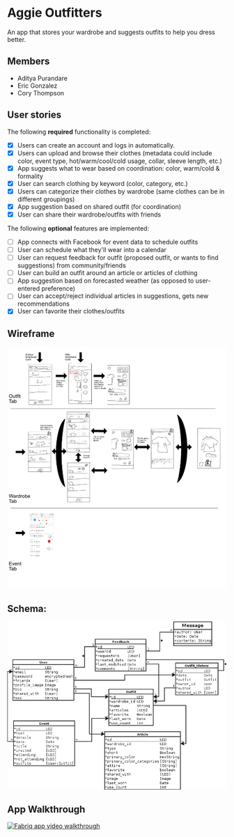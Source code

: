 # Aggie Outfitters

An app that stores your wardrobe and suggests outfits to help you dress better.

## Members

- Aditya Purandare
- Eric Gonzalez
- Cory Thompson

## User stories

The following **required** functionality is completed:
- [x] Users can create an account and logs in automatically.
- [x] Users can upload and browse their clothes (metadata could include color, event type, hot/warm/cool/cold usage, collar, sleeve length, etc.)
- [x] App suggests what to wear based on coordination: color, warm/cold & formality
- [x] User can search clothing by keyword (color, category, etc.)
- [x] Users can categorize their clothes by wardrobe (same clothes can be in different groupings)
- [x] App suggestion based on shared outfit (for coordination)
- [x] User can share their wardrobe/outfits with friends

The following **optional** features are implemented:
- [ ] App connects with Facebook for event data to schedule outfits
- [ ] User can schedule what they'll wear into a calendar
- [ ] User can request feedback for outfit (proposed outfit, or wants to find suggestions) from community/friends
- [ ] User can build an outfit around an article or articles of clothing
- [ ] App suggestion based on forecasted weather (as opposed to user-entered preference)
- [ ] User can accept/reject individual articles in suggestions, gets new recommendations
- [x] User can favorite their clothes/outfits

## Wireframe

![Alt text](/wireframes.png?raw=true "Wireframe")

## Schema:

![Alt text](/Schema.png?raw=true "Schema")

## App Walkthrough 

[![Fabriq app video walkthrough](http://img.youtube.com/vi/l2m9RkQEioM/0.jpg)](http://www.youtube.com/watch?v=l2m9RkQEioM)

